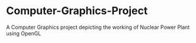 # Computer-Graphics-Project
A Computer Graphics project depicting the working of Nuclear Power Plant using OpenGL
